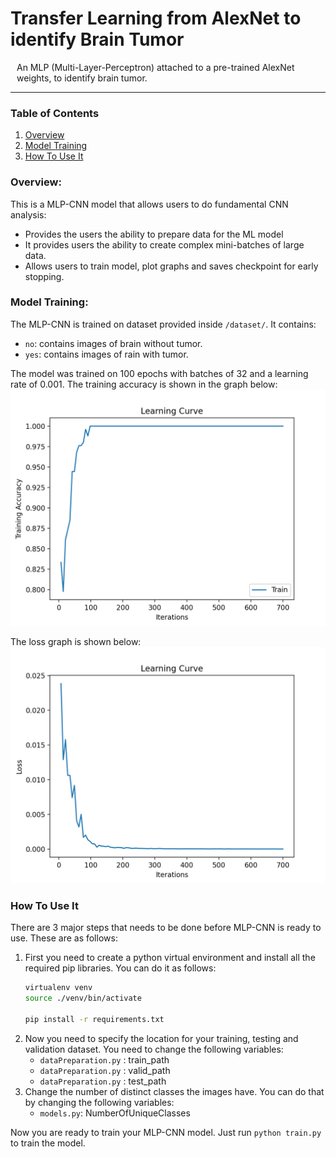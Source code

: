 # Transfer Learning from AlexNet to identify Brain Tumor
<div style="padding-left:10px; padding-right:15px;">An MLP (Multi-Layer-Perceptron) attached to a pre-trained AlexNet weights, to identify brain tumor.</div>
<hr>

### Table of Contents
1. [Overview](#Overview)
3. [Model Training](#model-training)
3. [How To Use It](#how-to-use-it)

 
### Overview:
This is a MLP-CNN model that allows users to do fundamental CNN analysis:
- Provides the users the ability to prepare data for the ML model
- It provides users the ability to create complex mini-batches of large data.
- Allows users to train model, plot graphs and saves checkpoint for early stopping.

### Model Training:
The MLP-CNN is trained on dataset provided inside `/dataset/`. It contains:
- `no`: contains images of brain without tumor.
- `yes`: contains images of rain with tumor.

The model was trained on 100 epochs with batches of 32 and a learning rate of 0.001. The training accuracy is shown in the graph below:
![](readme/accuracy.png)

The loss graph is shown below:
![](readme/loss.png)

### How To Use It
There are 3 major steps that needs to be done before MLP-CNN is ready to use. These are as follows:

<ol>
<li>
First you need to create a python virtual environment and install all the required pip libraries. You can do it as follows:

```sh
virtualenv venv
source ./venv/bin/activate

pip install -r requirements.txt
```
</li>

<li>
Now you need to specify the location for your training, testing and validation dataset. You need to change the following variables:

- `dataPreparation.py`  : train_path
- `dataPreparation.py`  : valid_path
- `dataPreparation.py`  : test_path

</li>

<li>
Change the number of distinct classes the images have. You can do that by changing the following variables:

- `models.py`: NumberOfUniqueClasses
</li>
</ol>

Now you are ready to train your MLP-CNN model. Just run `python train.py` to train the model.


